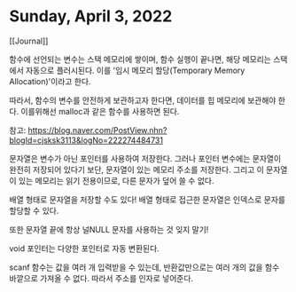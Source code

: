 # Sunday, April 3, 2022

[[Journal]]

함수에 선언되는 변수는 스택 메모리에 쌓이며, 함수 실행이 끝나면, 해당 메모리는 스택에서 자동으로 플러시된다. 이를 '임시 메모리 할당(Temporary Memory Allocation)'이라고 한다.

따라서, 함수의 변수를 안전하게 보관하고자 한다면, 데이터를 힙 메모리에 보관해야 한다. 이를위해선 malloc과 같은 함수를 사용하면 된다.

참고: https://blog.naver.com/PostView.nhn?blogId=cjsksk3113&logNo=222274484731

문자열은 변수가 아닌 포인터를 사용하여 저장한다. 그러나 포인터 변수에는 문자열이 완전히 저장되어 있다기 보단, 문자열이 있는 메모리 주소를 저장한다. 그리고 이 문자열이 있는 메모리는 읽기 전용이므로, 다른 문자가 덮어 쓸 수 없다.

배열 형태로 문자열을 저장할 수도 있다! 배열 형태로 접근한 문자열은 인덱스로 문자를 할당할 수 있다.

또한 문자열 끝에 항상 널NULL 문자를 사용하는 것 잊지 말기!

void 포인터는 다양한 포인터로 자동 변환된다.

scanf 함수는 값을 여러 개 입력받을 수 있는데, 반환값만으로는 여러 개의 값을 함수 바깥으로 가져올 수 없다. 따라서 주소를 인자로 넣어준다.